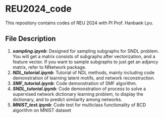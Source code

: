 # REU2024_code
 This repository contains codes of REU 2024 with PI Prof. Hanbaek Lyu.

 ## File Description

 1. ***sampling.ipynb***: Designed for sampling subgraphs for SNDL problem. You will get a matrix consists of subgraphs after vectorization, and a feature vector. If you want to sample subgraphs to just get an adjancy matrix, refer to NNetwork package.
 2. ***NDL_tutorial.ipynb***: Tutorial of NDL methods, mainly including code demonstration of learning latent motifs, and network reconstruction.
 3. ***SMF_tutorial.ipynb***: Code demonstration of SMF algorithm.
 4. ***SNDL_tutorial.ipynb***: Code demonstration of process to solve a supervised network dictionary learning problem, to display the dictionary, and to predict similarity among networks.
 5. ***MNIST_test.ipynb***: Code test for multiclass functionality of BCD algorithm on MNIST dataset
